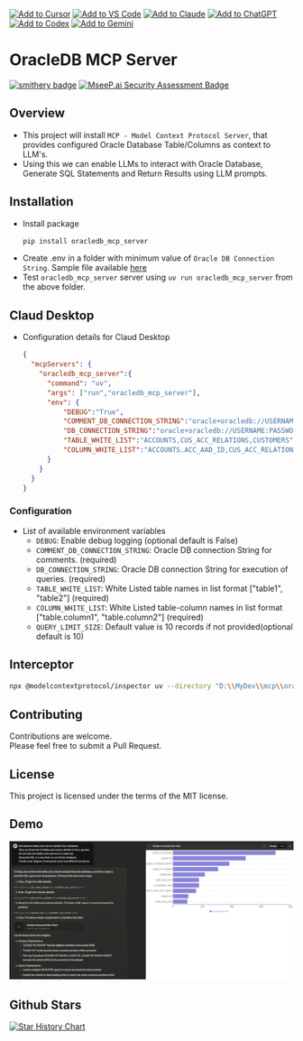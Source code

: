 [![Add to Cursor](https://fastmcp.me/badges/cursor_dark.svg)](https://fastmcp.me/MCP/Details/1102/oracledb)
[![Add to VS Code](https://fastmcp.me/badges/vscode_dark.svg)](https://fastmcp.me/MCP/Details/1102/oracledb)
[![Add to Claude](https://fastmcp.me/badges/claude_dark.svg)](https://fastmcp.me/MCP/Details/1102/oracledb)
[![Add to ChatGPT](https://fastmcp.me/badges/chatgpt_dark.svg)](https://fastmcp.me/MCP/Details/1102/oracledb)
[![Add to Codex](https://fastmcp.me/badges/codex_dark.svg)](https://fastmcp.me/MCP/Details/1102/oracledb)
[![Add to Gemini](https://fastmcp.me/badges/gemini_dark.svg)](https://fastmcp.me/MCP/Details/1102/oracledb)


# OracleDB MCP Server

[![smithery badge](https://smithery.ai/badge/@rahgadda/oracledb_mcp_server)](https://smithery.ai/server/@rahgadda/oracledb_mcp_server) [![MseeP.ai Security Assessment Badge](https://mseep.net/mseep-audited.png)](https://mseep.ai/app/rahgadda-oracledb-mcp-server)

## Overview
- This project will install `MCP - Model Context Protocol Server`, that provides configured Oracle Database Table/Columns as context to LLM's.
- Using this we can enable LLMs to interact with Oracle Database, Generate SQL Statements and Return Results using LLM prompts.

## Installation
- Install package
  ```bash
  pip install oracledb_mcp_server
  ```
- Create .env in a folder with minimum value of `Oracle DB Connection String`. Sample file available [here](https://raw.githubusercontent.com/rahgadda/oracledb_mcp_server/refs/heads/main/.env)
- Test `oracledb_mcp_server` server using `uv run oracledb_mcp_server` from the above folder.

## Claud Desktop
- Configuration details for Claud Desktop
  ```json
  {
    "mcpServers": {
      "oracledb_mcp_server":{
        "command": "uv",
        "args": ["run","oracledb_mcp_server"],
        "env": {
            "DEBUG":"True",
            "COMMENT_DB_CONNECTION_STRING":"oracle+oracledb://USERNAME:PASSWORD@IP:PORT/?service_name=SERVICENAME",
            "DB_CONNECTION_STRING":"oracle+oracledb://USERNAME:PASSWORD@IP:PORT/?service_name=SERVICENAME",
            "TABLE_WHITE_LIST":"ACCOUNTS,CUS_ACC_RELATIONS,CUSTOMERS",
            "COLUMN_WHITE_LIST":"ACCOUNTS.ACC_AAD_ID,CUS_ACC_RELATIONS.CAR_CUS_ID,CUS_ACC_RELATIONS.CAR_AAD_ID,CUSTOMERS.CUS_ID"
        }
      }
    }
  }
  ```

### Configuration
- List of available environment variables
  - `DEBUG`: Enable debug logging (optional default is False)
  - `COMMENT_DB_CONNECTION_STRING`: Oracle DB connection String for comments. (required)
  - `DB_CONNECTION_STRING`: Oracle DB connection String for execution of queries. (required)
  - `TABLE_WHITE_LIST`: White Listed table names in list format ["table1", "table2"] (required)
  - `COLUMN_WHITE_LIST`: White Listed table-column names in list format ["table.column1", "table.column2"] (required)
  - `QUERY_LIMIT_SIZE`: Default value is 10 records if not provided(optional default is 10)

## Interceptor
```bash
npx @modelcontextprotocol/inspector uv --directory "D:\\MyDev\\mcp\\oracledb_mcp_server" run -m oracledb_mcp_server
```

## Contributing
Contributions are welcome.    
Please feel free to submit a Pull Request.

## License
This project is licensed under the terms of the MIT license.

## Demo
![](./images/demo.png)

## Github Stars
[![Star History Chart](https://api.star-history.com/svg?repos=rahgadda/oracledb_mcp_server=Date)](https://star-history.com/#rahgadda/oracledb_mcp_server&Date)
